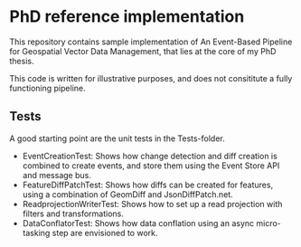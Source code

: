 # PhD reference implementation

This repository contains sample implementation of An Event-Based Pipeline for Geospatial Vector Data Management, that lies at the core of my PhD thesis.

This code is written for illustrative purposes, and does not consititute a fully functioning pipeline.

## Tests
A good starting point are the unit tests in the Tests-folder.

- EventCreationTest: Shows how change detection and diff creation is combined to create events, and store them using the Event Store API and message bus.
- FeatureDiffPatchTest: Shows how diffs can be created for features, using a combination of GeomDiff and JsonDiffPatch.net.
- ReadprojectionWriterTest: Shows how to set up a read projection with filters and transformations.
- DataConflatorTest: Shows how data conflation using an async micro-tasking step are envisioned to work.

